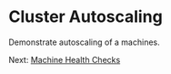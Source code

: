 # Cluster Autoscaling

Demonstrate autoscaling of a machines.

Next: [Machine Health Checks](03-machine-health-checks.md)